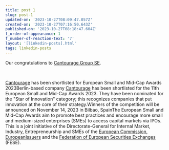 ```yaml
---
title: post 1
slug: post-1
updated-on: '2023-10-27T08:09:47.057Z'
created-on: '2023-10-27T07:16:50.643Z'
published-on: '2023-10-27T08:18:47.604Z'
f_order-of-appearance: 1
f_number-of-reaction-text: '7'
layout: '[linkedin-posts].html'
tags: linkedin-posts
---
```


Our congratulations to [Cantourage Group SE](https://www.linkedin.com/company/cantourage-group-se/).

‍

‍[Cantourage](https://www.linkedin.com/company/cantourage/) has been shortlisted for European Small and Mid-Cap Awards 2023Berlin-based company [Cantourage](https://www.linkedin.com/company/cantourage/) has been shortlisted for the 11th European Small and Mid-Cap Awards 2023. They have been nominated for the "Star of Innovation" category; this recognizes companies that put innovation at the core of their strategy.Winners of the competition will be announced on November 14, 2023 in Bilbao, SpainThe European Small and Mid-Cap Awards aim to promote best practices and encourage more small and medium-sized enterprises (SMEs) to access capital markets via IPOs. This is a joint initiative of the Directorate-General for Internal Market, Industry, Entrepreneurship and SMEs of the [European Commission](https://www.linkedin.com/company/european-commission/), [EuropeanIssuers](https://www.linkedin.com/company/europeanissuers/) and the [Federation of European Securities Exchanges](https://www.linkedin.com/company/federation-of-european-securities-exchanges/) (FESE).

